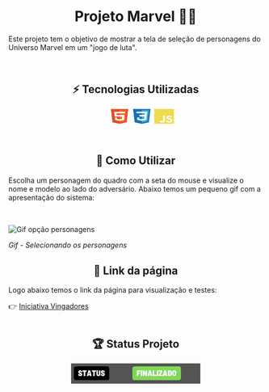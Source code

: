 <h1 align="center">Projeto Marvel 🦸‍♂️</h1>

<p>Este projeto tem o objetivo de mostrar a tela de seleção de personagens do Universo Marvel em um "jogo de luta".</p>

<div align="center" valign="top"><br>
 <h2>⚡ Tecnologias Utilizadas</h2>
    <ul align="center">
        <img align="center" alt="HTML" height="30" width="40" src="https://raw.githubusercontent.com/devicons/devicon/master/icons/html5/html5-original.svg">
        <img align="center" alt="CSS" height="30" width="40" src="https://raw.githubusercontent.com/devicons/devicon/master/icons/css3/css3-original.svg">
        <img align="center" alt="Js" height="30" width="40" src="https://raw.githubusercontent.com/devicons/devicon/master/icons/javascript/javascript-plain.svg">
    </ul><br>
</div>

<h2 align="center">🤔 Como Utilizar</h2>
 <p>Escolha um personagem do quadro com a seta do mouse e visualize o nome e modelo ao lado do adversário. Abaixo temos um pequeno gif com a apresentação do sistema:</p><br>

<img align="center" src="./src/imagens/animacao.gif" alt="Gif opção personagens" title="Personagens Marvel"><p><i>Gif - Selecionando os personagens</i></p>

<h2 align="center">🔗 Link da página</h2>
<p>Logo abaixo temos o link da página para visualização e testes:</p>
👉 <a href="#" target="_blank">Iniciativa Vingadores</a><br><br>

<h2 align="center">🏆 Status Projeto</h2>
<p align="center">
 <img src="./src/imagens/finalizado.webp"/>
</p>
